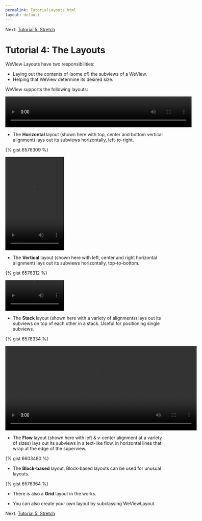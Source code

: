 ```yaml
---
permalink: TutorialLayouts.html
layout: default
---
```


Next\: [Tutorial 5: Stretch](TutorialStretch.html)

Tutorial 4: The Layouts
==

<!-- TEMPLATE START -->

WeView Layouts have two responsibilities: 

* Laying out the contents of (some of) the subviews of a WeView.
* Helping that WeView determine its desired size.  

WeView supports the following layouts:

<video WIDTH="584" HEIGHT="96" AUTOPLAY="true" controls="true" LOOP="true" class="embedded_video" >
    <source src="videos/video-16CDA2D1-C93D-4592-961F-70070A6BFE94-95164-000693963F118B5A.mp4" type="video/mp4" />
    <source src="videos/video-16CDA2D1-C93D-4592-961F-70070A6BFE94-95164-000693963F118B5A.webm" type="video/webm" />
</video>

* The __Horizontal__ layout (shown here with top, center and bottom vertical alignment) lays out its subviews horizontally, left-to-right.

{% gist 6576309 %}


<video WIDTH="184" HEIGHT="292" AUTOPLAY="true" controls="true" LOOP="true" class="embedded_video" >
    <source src="videos/video-3508A3A7-5F9C-4CE6-9761-3A052B464BF1-95164-0006939E2698041E.mp4" type="video/mp4" />
    <source src="videos/video-3508A3A7-5F9C-4CE6-9761-3A052B464BF1-95164-0006939E2698041E.webm" type="video/webm" />
</video>

* The __Vertical__ layout (shown here with left, center and right horizontal alignment) lays out its subviews horizontally, top-to-bottom.

{% gist 6576312 %}


<video WIDTH="184" HEIGHT="96" AUTOPLAY="true" controls="true" LOOP="true" class="embedded_video" >
    <source src="videos/video-1D33CEE1-B9CD-44FF-A0CC-9DC09AC47E86-95164-000693A4BC594F85.mp4" type="video/mp4" />
    <source src="videos/video-1D33CEE1-B9CD-44FF-A0CC-9DC09AC47E86-95164-000693A4BC594F85.webm" type="video/webm" />
</video>

* The __Stack__ layout (shown here with a variety of alignments) lays out its subviews on top of each other in a stack.  Useful for positioning single subviews.

{% gist 6576334 %}


<video WIDTH="600" HEIGHT="264" AUTOPLAY="true" controls="true" LOOP="true" class="embedded_video" >
    <source src="videos/video-EEED3A95-6951-4DBD-9178-7F7732A98A07-95164-000693B0756B7483.mp4" type="video/mp4" />
    <source src="videos/video-EEED3A95-6951-4DBD-9178-7F7732A98A07-95164-000693B0756B7483.webm" type="video/webm" />
</video>

* The __Flow__ layout (shown here with left & v-center alignment at a variety of sizes) lays out its subviews in a text-like flow, in horizontal lines that wrap at the edge of the superview.

{% gist 6603480 %}

* The __Block-based__ layout.  Block-based layouts can be used for unusual layouts. 

{% gist 6576364 %}

* There is also a __Grid__ layout in the works.

* You can also create your own layout by subclassing WeViewLayout.  

<!-- TEMPLATE END -->

Next\: [Tutorial 5: Stretch](TutorialStretch.html)